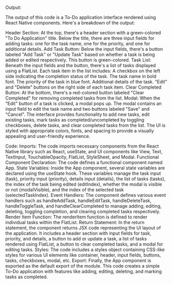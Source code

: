 
Output:

The output of this code is a To-Do application interface rendered using React Native components. Here's a breakdown of the output:

Header Section:
At the top, there's a header section with a green-colored "To Do Application" title.
Below the title, there are three input fields for adding tasks: one for the task name, one for the priority, and one for additional details.
Add Task Button:
Below the input fields, there's a button labeled "Add Task" or "Update Task" based on whether a task is being added or edited respectively. This button is green-colored.
Task List:
Beneath the input fields and the button, there's a list of tasks displayed using a FlatList.
Each task item in the list includes:
A checkbox on the left side indicating the completion status of the task.
The task name in bold font.
The priority of the task in blue font.
Additional details of the task.
"Edit" and "Delete" buttons on the right side of each task item.
Clear Completed Button:
At the bottom, there's a red-colored button labeled "Clear Completed" for removing completed tasks from the list.
Modal:
When the "Edit" button of a task is clicked, a modal pops up.
The modal contains an input field to edit the task name and two buttons labeled "Save" and "Cancel".
The interface provides functionality to add new tasks, edit existing tasks, mark tasks as completed/uncompleted by toggling checkboxes, delete tasks, and clear completed tasks from the list. The UI is styled with appropriate colors, fonts, and spacing to provide a visually appealing and user-friendly experience.

Code:
Imports: The code imports necessary components from the React Native library such as React, useState, and UI components like View, Text, TextInput, TouchableOpacity, FlatList, StyleSheet, and Modal.
Functional Component Declaration: The code defines a functional component named App.
State Variables: Inside the App component, several state variables are declared using the useState hook. These variables manage the task input (task), priority input (priority), details input (details), the list of tasks (tasks), the index of the task being edited (editIndex), whether the modal is visible or not (modalVisible), and the index of the selected task (selectedTaskIndex).
Event Handlers: The component defines various event handlers such as handleAddTask, handleEditTask, handleDeleteTask, handleToggleTask, and handleClearCompleted to manage adding, editing, deleting, toggling completion, and clearing completed tasks respectively.
Render Item Function: The renderItem function is defined to render individual tasks within the FlatList.
Return Statement: In the return statement, the component returns JSX code representing the UI layout of the application. It includes a header section with input fields for task, priority, and details, a button to add or update a task, a list of tasks rendered using FlatList, a button to clear completed tasks, and a modal for editing tasks.
Styles: The code includes a styles object containing CSS-like styles for various UI elements like container, header, input fields, buttons, tasks, checkboxes, modal, etc.
Export: Finally, the App component is exported as the default export of the module.
This code creates a simple To-Do application with features like adding, editing, deleting, and marking tasks as completed.

